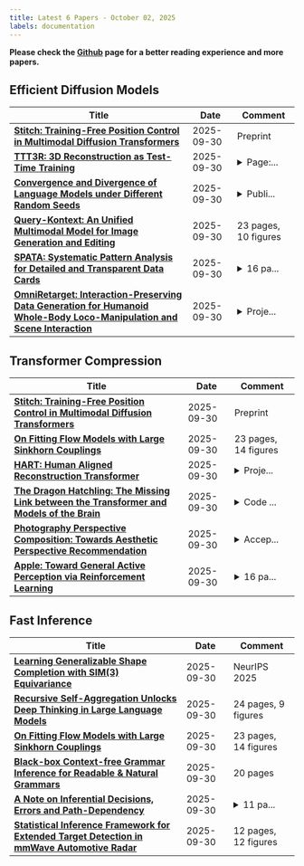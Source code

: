 ```yaml
---
title: Latest 6 Papers - October 02, 2025
labels: documentation
---
```

**Please check the [Github](https://github.com/zezhishao/MTS_Daily_ArXiv) page for a better reading experience and more papers.**

## Efficient Diffusion Models
| **Title** | **Date** | **Comment** |
| --- | --- | --- |
| **[Stitch: Training-Free Position Control in Multimodal Diffusion Transformers](http://arxiv.org/abs/2509.26644v1)** | 2025-09-30 | Preprint |
| **[TTT3R: 3D Reconstruction as Test-Time Training](http://arxiv.org/abs/2509.26645v1)** | 2025-09-30 | <details><summary>Page:...</summary><p>Page: https://rover-xingyu.github.io/TTT3R Code: https://github.com/Inception3D/TTT3R</p></details> |
| **[Convergence and Divergence of Language Models under Different Random Seeds](http://arxiv.org/abs/2509.26643v1)** | 2025-09-30 | <details><summary>Publi...</summary><p>Published at EMNLP 2025</p></details> |
| **[Query-Kontext: An Unified Multimodal Model for Image Generation and Editing](http://arxiv.org/abs/2509.26641v1)** | 2025-09-30 | 23 pages, 10 figures |
| **[SPATA: Systematic Pattern Analysis for Detailed and Transparent Data Cards](http://arxiv.org/abs/2509.26640v1)** | 2025-09-30 | <details><summary>16 pa...</summary><p>16 pages, 3 tables, 6 figures, SynDAiTE, ECML PKDD 2025</p></details> |
| **[OmniRetarget: Interaction-Preserving Data Generation for Humanoid Whole-Body Loco-Manipulation and Scene Interaction](http://arxiv.org/abs/2509.26633v1)** | 2025-09-30 | <details><summary>Proje...</summary><p>Project website: https://omniretarget.github.io</p></details> |

## Transformer Compression
| **Title** | **Date** | **Comment** |
| --- | --- | --- |
| **[Stitch: Training-Free Position Control in Multimodal Diffusion Transformers](http://arxiv.org/abs/2509.26644v1)** | 2025-09-30 | Preprint |
| **[On Fitting Flow Models with Large Sinkhorn Couplings](http://arxiv.org/abs/2506.05526v3)** | 2025-09-30 | 23 pages, 14 figures |
| **[HART: Human Aligned Reconstruction Transformer](http://arxiv.org/abs/2509.26621v1)** | 2025-09-30 | <details><summary>Proje...</summary><p>Project page: https://xiyichen.github.io/hart</p></details> |
| **[The Dragon Hatchling: The Missing Link between the Transformer and Models of the Brain](http://arxiv.org/abs/2509.26507v1)** | 2025-09-30 | <details><summary>Code ...</summary><p>Code available at: https://github.com/pathwaycom/bdh Accompanying blog: https://pathway.com/research/bdh</p></details> |
| **[Photography Perspective Composition: Towards Aesthetic Perspective Recommendation](http://arxiv.org/abs/2505.20655v3)** | 2025-09-30 | <details><summary>Accep...</summary><p>Accepted at NeurIPS25</p></details> |
| **[Apple: Toward General Active Perception via Reinforcement Learning](http://arxiv.org/abs/2505.06182v3)** | 2025-09-30 | <details><summary>16 pa...</summary><p>16 pages; 13 figures Under Review</p></details> |

## Fast Inference
| **Title** | **Date** | **Comment** |
| --- | --- | --- |
| **[Learning Generalizable Shape Completion with SIM(3) Equivariance](http://arxiv.org/abs/2509.26631v1)** | 2025-09-30 | NeurIPS 2025 |
| **[Recursive Self-Aggregation Unlocks Deep Thinking in Large Language Models](http://arxiv.org/abs/2509.26626v1)** | 2025-09-30 | 24 pages, 9 figures |
| **[On Fitting Flow Models with Large Sinkhorn Couplings](http://arxiv.org/abs/2506.05526v3)** | 2025-09-30 | 23 pages, 14 figures |
| **[Black-box Context-free Grammar Inference for Readable & Natural Grammars](http://arxiv.org/abs/2509.26616v1)** | 2025-09-30 | 20 pages |
| **[A Note on Inferential Decisions, Errors and Path-Dependency](http://arxiv.org/abs/2507.05634v4)** | 2025-09-30 | <details><summary>11 pa...</summary><p>11 pages: 1 for highlight, 6 for main text, 3 for appendix and 1 for references</p></details> |
| **[Statistical Inference Framework for Extended Target Detection in mmWave Automotive Radar](http://arxiv.org/abs/2509.26573v1)** | 2025-09-30 | 12 pages, 12 figures |


